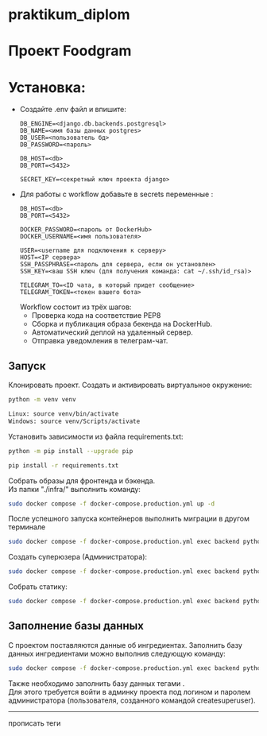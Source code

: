 # praktikum_diplom
# Проект Foodgram  


# Установка:

* Cоздайте .env файл и впишите:
    ```
    DB_ENGINE=<django.db.backends.postgresql>
    DB_NAME=<имя базы данных postgres>
    DB_USER=<пользователь бд>
    DB_PASSWORD=<пароль>

    DB_HOST=<db>
    DB_PORT=<5432>

    SECRET_KEY=<секретный ключ проекта django>
    ```
* Для работы с workflow добавьте в secrets  переменные :
    ```
    DB_HOST=<db>
    DB_PORT=<5432>
    
    DOCKER_PASSWORD=<пароль от DockerHub>
    DOCKER_USERNAME=<имя пользователя>

    USER=<username для подключения к серверу>
    HOST=<IP сервера>
    SSH_PASSPHRASE=<пароль для сервера, если он установлен>
    SSH_KEY=<ваш SSH ключ (для получения команда: cat ~/.ssh/id_rsa)>

    TELEGRAM_TO=<ID чата, в который придет сообщение>
    TELEGRAM_TOKEN=<токен вашего бота>
    ```
    Workflow состоит из трёх шагов:
     - Проверка кода на соответствие PEP8
     - Сборка и публикация образа бекенда на DockerHub.
     - Автоматический деплой на удаленный сервер.
     - Отправка уведомления в телеграм-чат.  
  
## Запуск

Клонировать проект. Cоздать и активировать виртуальное окружение:
```bash
python -m venv venv
```
```bash
Linux: source venv/bin/activate
Windows: source venv/Scripts/activate
```
Установить зависимости из файла requirements.txt:
```bash
python -m pip install --upgrade pip
```
```bash
pip install -r requirements.txt
```

Собрать образы для фронтенда и бэкенда.  
Из папки "./infra/" выполнить команду:
```bash
sudo docker compose -f docker-compose.production.yml up -d

```

После успешного запуска контейнеров выполнить миграции в другом терминале
```bash
sudo docker compose -f docker-compose.production.yml exec backend python manage.py migrate
```

Создать суперюзера (Администратора):
```bash
sudo docker compose -f docker-compose.production.yml exec backend python manage.py createsuperuser
```

Собрать статику:
```bash
sudo docker compose -f docker-compose.production.yml exec backend python manage.py collectstatic
```

## Заполнение базы данных

С проектом поставляются данные об ингредиентах. Заполнить базу данных ингредиентами можно выполнив следующую команду:
```bash
sudo docker compose -f docker-compose.production.yml exec backend python manage.py ingredients
```

Также необходимо заполнить базу данных тегами .  
Для этого требуется войти в админку
проекта под логином и паролем администратора (пользователя, созданного командой createsuperuser).

---
прописать теги